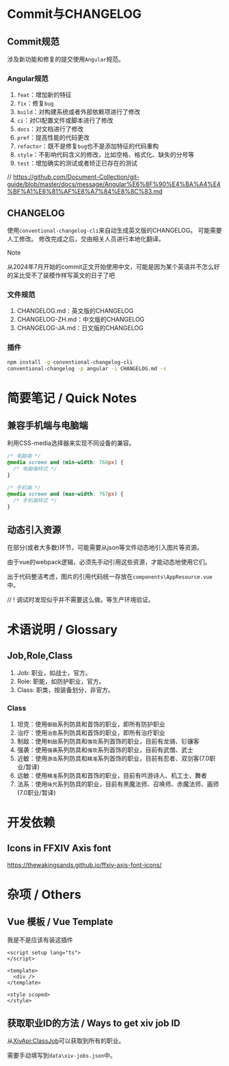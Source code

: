 # Commit与CHANGELOG

## Commit规范

涉及新功能和修复的提交使用`Angular`规范。

### Angular规范

1. `feat`：增加新的特征
2. `fix`：修复`bug`
3. `build`：对构建系统或者外部依赖项进行了修改
4. `ci`：对CI配置文件或脚本进行了修改
5. `docs`：对文档进行了修改
6. `pref`：提高性能的代码更改
7. `refactor`：既不是修复`bug`也不是添加特征的代码重构
8. `style`：不影响代码含义的修改，比如空格、格式化、缺失的分号等
9. `test`：增加确实的测试或者矫正已存在的测试

// https://github.com/Document-Collection/git-guide/blob/master/docs/message/Angular%E6%8F%90%E4%BA%A4%E4%BF%A1%E6%81%AF%E8%A7%84%E8%8C%83.md

## CHANGELOG

使用`conventional-changelog-cli`来自动生成英文版的CHANGELOG。
可能需要人工修改。
修改完成之后，交由相关人员进行本地化翻译。

> [!NOTE]
> 从2024年7月开始的commit正文开始使用中文，可能是因为某个英语并不怎么好的呆比受不了装模作样写英文的日子了吧

### 文件规范

1. CHANGELOG.md：英文版的CHANGELOG
2. CHANGELOG-ZH.md：中文版的CHANGELOG
3. CHANGELOG-JA.md：日文版的CHANGELOG

### 插件

```bash
npm install -g conventional-changelog-cli
conventional-changelog -p angular -i CHANGELOG.md -s
```

# 简要笔记 / Quick Notes

## 兼容手机端与电脑端

利用CSS-media选择器来实现不同设备的兼容。

```css
/* 电脑端 */
@media screen and (min-width: 768px) {
  /* 电脑端样式 */
}

/* 手机端 */
@media screen and (max-width: 767px) {
  /* 手机端样式 */
}
```

## 动态引入资源

在部分(或者大多数)环节，可能需要从json等文件动态地引入图片等资源。

由于vue的webpack逻辑，必须先手动引用这些资源，才能动态地使用它们。

出于代码整洁考虑，图片的引用代码统一存放在`components\AppResource.vue`中。

// ! 调试时发现似乎并不需要这么做。等生产环境验证。

# 术语说明 / Glossary

## Job,Role,Class

1. Job: 职业，如战士，官方。
2. Role: 职能，如防护职业，官方。
3. Class: 职类，按装备划分，非官方。

### Class

1. 坦克：使用`御敌`系列防具和首饰的职业，即所有防护职业
2. 治疗：使用`治愈`系列防具和首饰的职业，即所有治疗职业
3. 制敌：使用`制敌`系列防具和`强攻`系列首饰的职业，目前有龙骑、钐镰客
4. 强袭：使用`强袭`系列防具和`强攻`系列首饰的职业，目前有武僧、武士
5. 近敏：使用`游击`系列防具和`精准`系列首饰的职业，目前有忍者、双剑客(7.0职业/暂译)
6. 远敏：使用`精准`系列防具和首饰的职业，目前有吟游诗人、机工士、舞者
7. 法系：使用`咏咒`系列防具的职业，目前有黑魔法师、召唤师、赤魔法师、画师(7.0职业/暂译)

# 开发依赖

## Icons in FFXIV Axis font

https://thewakingsands.github.io/ffxiv-axis-font-icons/

# 杂项 / Others

## Vue 模板 / Vue Template

我是不是应该有装这插件

```vue
<script setup lang="ts">
</script>

<template>
  <div />
</template>

<style scoped>
</style>
```

## 获取职业ID的方法 / Ways to get xiv job ID

从[XivApi:ClassJob](https://xivapi.com/classjob)可以获取到所有的职业。

需要手动填写到`data\xiv-jobs.json`中。